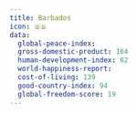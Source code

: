 ```yaml
---
title: Barbados
icon: 🇧🇧
data:
  global-peace-index:
  gross-domestic-product: 164
  human-development-index: 62
  world-happiness-report:
  cost-of-living: 139
  good-country-index: 94
  global-freedom-score: 19
---
```


